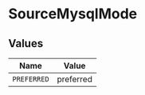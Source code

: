 # SourceMysqlMode


## Values

| Name        | Value       |
| ----------- | ----------- |
| `PREFERRED` | preferred   |